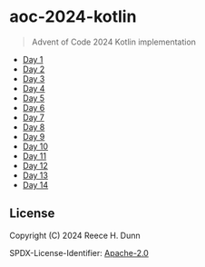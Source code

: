 # aoc-2024-kotlin
> Advent of Code 2024 Kotlin implementation

- [Day 1](src/main/kotlin/io/github/rhdunn/aoc/y2024/Day01.kt)
- [Day 2](src/main/kotlin/io/github/rhdunn/aoc/y2024/Day02.kt)
- [Day 3](src/main/kotlin/io/github/rhdunn/aoc/y2024/Day03.kt)
- [Day 4](src/main/kotlin/io/github/rhdunn/aoc/y2024/Day04.kt)
- [Day 5](src/main/kotlin/io/github/rhdunn/aoc/y2024/Day05.kt)
- [Day 6](src/main/kotlin/io/github/rhdunn/aoc/y2024/Day06.kt)
- [Day 7](src/main/kotlin/io/github/rhdunn/aoc/y2024/Day07.kt)
- [Day 8](src/main/kotlin/io/github/rhdunn/aoc/y2024/Day08.kt)
- [Day 9](src/main/kotlin/io/github/rhdunn/aoc/y2024/Day09.kt)
- [Day 10](src/main/kotlin/io/github/rhdunn/aoc/y2024/Day10.kt)
- [Day 11](src/main/kotlin/io/github/rhdunn/aoc/y2024/Day11.kt)
- [Day 12](src/main/kotlin/io/github/rhdunn/aoc/y2024/Day12.kt)
- [Day 13](src/main/kotlin/io/github/rhdunn/aoc/y2024/Day13.kt)
- [Day 14](src/main/kotlin/io/github/rhdunn/aoc/y2024/Day14.kt)

## License
Copyright (C) 2024 Reece H. Dunn

SPDX-License-Identifier: [Apache-2.0](LICENSE)
